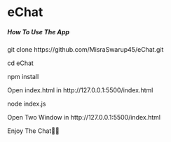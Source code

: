 # eChat

<h5>How To Use The App</h5>
<p>git clone https://github.com/MisraSwarup45/eChat.git</p>
<p>cd eChat</p>
<p>npm install</p>
<p>Open index.html in http://127.0.0.1:5500/index.html</p>
<p>node index.js</p>
<p>Open Two Window in http://127.0.0.1:5500/index.html</p>
<p>Enjoy The Chat🥳🥳</p>
